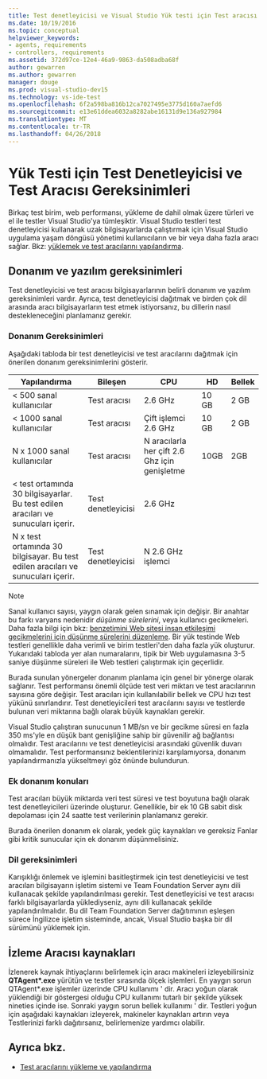 ```yaml
---
title: Test denetleyicisi ve Visual Studio Yük testi için Test aracısı gereksinimleri
ms.date: 10/19/2016
ms.topic: conceptual
helpviewer_keywords:
- agents, requirements
- controllers, requirements
ms.assetid: 372d97ce-12e4-46a9-9863-da508adba68f
author: gewarren
ms.author: gewarren
manager: douge
ms.prod: visual-studio-dev15
ms.technology: vs-ide-test
ms.openlocfilehash: 6f2a598ba816b12ca7027495e3775d160a7aefd6
ms.sourcegitcommit: e13e61ddea6032a8282abe16131d9e136a927984
ms.translationtype: MT
ms.contentlocale: tr-TR
ms.lasthandoff: 04/26/2018
---
```

# <a name="test-controller-and-test-agent-requirements-for-load-testing"></a>Yük Testi için Test Denetleyicisi ve Test Aracısı Gereksinimleri

Birkaç test birim, web performansı, yükleme de dahil olmak üzere türleri ve el ile testler Visual Studio'ya tümleşiktir. Visual Studio testleri test denetleyicisi kullanarak uzak bilgisayarlarda çalıştırmak için Visual Studio uygulama yaşam döngüsü yönetimi kullanıcıların ve bir veya daha fazla aracı sağlar. Bkz: [yüklemek ve test aracılarını yapılandırma](../test/lab-management/install-configure-test-agents.md).

## <a name="hardware-and-software-requirements"></a>Donanım ve yazılım gereksinimleri

Test denetleyicisi ve test aracısı bilgisayarlarının belirli donanım ve yazılım gereksinimleri vardır. Ayrıca, test denetleyicisi dağıtmak ve birden çok dil arasında aracı bilgisayarların test etmek istiyorsanız, bu dillerin nasıl destekleneceğini planlamanız gerekir.

### <a name="hardware-requirements"></a>Donanım Gereksinimleri

Aşağıdaki tabloda bir test denetleyicisi ve test aracılarını dağıtmak için önerilen donanım gereksinimlerini gösterir.

|**Yapılandırma**|**Bileşen**|**CPU**|**HD**|**Bellek**|
|-----------------------|-------------------|-------------|------------|----------------|
|< 500 sanal kullanıcılar|Test aracısı|2.6 GHz|10 GB|2 GB|
|< 1000 sanal kullanıcılar|Test aracısı|Çift işlemci 2.6 GHz|10 GB|2 GB|
|N x 1000 sanal kullanıcılar|Test aracısı|N aracılarla her çift 2.6 Ghz için genişletme|10GB|2GB|
|\< test ortamında 30 bilgisayarlar. Bu test edilen aracıları ve sunucuları içerir.|Test denetleyicisi|2.6 GHz|||
|N x test ortamında 30 bilgisayar. Bu test edilen aracıları ve sunucuları içerir.|Test denetleyicisi|N 2.6 GHz işlemci|||

> [!NOTE]
> Sanal kullanıcı sayısı, yaygın olarak gelen sınamak için değişir. Bir anahtar bu farkı varyans nedenidir *düşünme sürelerini*, veya kullanıcı gecikmeleri. Daha fazla bilgi için bkz: [benzetimini Web sitesi insan etkileşimi gecikmelerini için düşünme sürelerini düzenleme](../test/edit-think-times-in-load-test-scenarios.md). Bir yük testinde Web testleri genellikle daha verimli ve birim testleri'den daha fazla yük oluşturur. Yukarıdaki tabloda yer alan numaralarını, tipik bir Web uygulamasına 3-5 saniye düşünme süreleri ile Web testleri çalıştırmak için geçerlidir.

Burada sunulan yönergeler donanım planlama için genel bir yönerge olarak sağlanır. Test performansı önemli ölçüde test veri miktarı ve test aracılarının sayısına göre değişir. Test aracıları için kullanılabilir bellek ve CPU hızı test yükünü sınırlandırır. Test denetleyicileri test aracılarını sayısı ve testlerde bulunan veri miktarına bağlı olarak büyük kaynakları gerekir.

Visual Studio çalıştıran sunucunun 1 MB/sn ve bir gecikme süresi en fazla 350 ms'yle en düşük bant genişliğine sahip bir güvenilir ağ bağlantısı olmalıdır. Test aracılarını ve test denetleyicisi arasındaki güvenlik duvarı olmamalıdır. Test performansınız beklentilerinizi karşılamıyorsa, donanım yapılandırmanızla yükseltmeyi göz önünde bulundurun.

### <a name="additional-hardware-considerations"></a>Ek donanım konuları

Test aracıları büyük miktarda veri test süresi ve test boyutuna bağlı olarak test denetleyicileri üzerinde oluşturur. Genellikle, bir ek 10 GB sabit disk depolaması için 24 saatte test verilerinin planlamanız gerekir.

Burada önerilen donanım ek olarak, yedek güç kaynakları ve gereksiz Fanlar gibi kritik sunucular için ek donanım düşünmelisiniz.

### <a name="language-requirements"></a>Dil gereksinimleri

Karışıklığı önlemek ve işlemini basitleştirmek için test denetleyicisi ve test aracıları bilgisayarın işletim sistemi ve Team Foundation Server aynı dili kullanacak şekilde yapılandırılması gerekir. Test denetleyicisi ve test aracısı farklı bilgisayarlarda yüklediyseniz, aynı dili kullanacak şekilde yapılandırılmalıdır. Bu dil Team Foundation Server dağıtımının eşleşen sürece İngilizce işletim sisteminde, ancak, Visual Studio başka bir dil sürümünü yüklemek için.

## <a name="monitor-agent-resources"></a>İzleme Aracısı kaynakları

İzlenerek kaynak ihtiyaçlarını belirlemek için aracı makineleri izleyebilirsiniz **QTAgent\*.exe** yürütün ve testler sırasında ölçek işlemleri. En yaygın sorun QTAgent*.exe işlemler üzerinde CPU kullanımı ' dir. Aracı yoğun olarak yüklendiği bir göstergesi olduğu CPU kullanımı tutarlı bir şekilde yüksek nineties içinde ise. Sonraki yaygın sorun bellek kullanımı ' dir. Testleri yoğun için aşağıdaki kaynakları izleyerek, makineler kaynakları artırın veya Testlerinizi farklı dağıtırsanız, belirlemenize yardımcı olabilir.

## <a name="see-also"></a>Ayrıca bkz.

- [Test aracılarını yükleme ve yapılandırma](../test/lab-management/install-configure-test-agents.md)